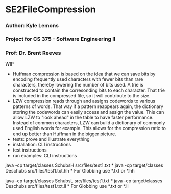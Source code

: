 # SE2FileCompression
### Author: Kyle Lemons
### Project for CS 375 - Software Engineering II
### Prof: Dr. Brent Reeves



WIP
- Huffman compression is based on the idea that we can save bits by encoding frequently used characters with fewer bits than rare characters, thereby lowering the number of bits used. A trie is constructed to contain the corresonding bits to each character. That trie is included in the compressed file, so it will contribute to the size.
- LZW compression reads through and assigns codewords to various patterns of words. That way if a pattern reappears again, the dictionary storing the codewords can easily access and assign the value. This can allow LZW to "look ahead" in the table to have faster performance. Instead of common characters, LZW can build a dictionary of commonly used English words for example. This allows for the compression ratio to end up better than Huffman in the bigger picture.
- tests: prove and illustrate everything
- installation: CLI instructions
- test instructions
- run examples: CLI instructions

java -cp target/classes SchubsH src/files/test1.txt
*
java -cp target/classes Deschubs src/files/test1.txt.hh
*
For Globbing use *.txt or *.hh

java -cp target/classes SchubsL src/files/test1.txt
*
java -cp target/classes Deschubs src/files/test1.txt.ll
*
For Globbing use *.txt or *.ll
